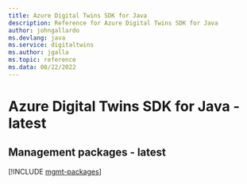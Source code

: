 ```yaml
---
title: Azure Digital Twins SDK for Java
description: Reference for Azure Digital Twins SDK for Java
author: johngallardo
ms.devlang: java
ms.service: digitaltwins
ms.author: jgalla
ms.topic: reference
ms.data: 08/22/2022
---
```

# Azure Digital Twins SDK for Java - latest

## Management packages - latest
[!INCLUDE [mgmt-packages](digital-twins-mgmt-index.md)]